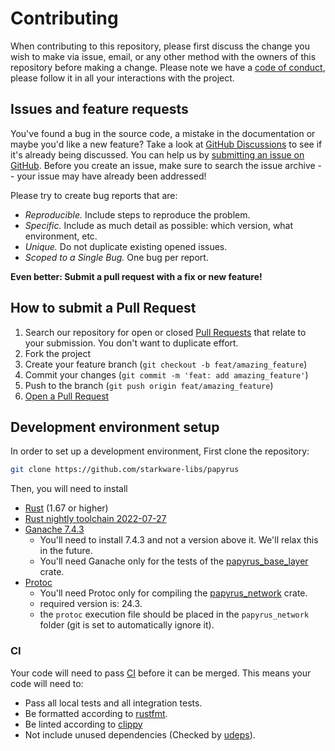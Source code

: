 # Contributing

When contributing to this repository, please first discuss the change you wish to make via issue,
email, or any other method with the owners of this repository before making a change.
Please note we have a [code of conduct](CODE_OF_CONDUCT.md),
please follow it in all your interactions with the project.

## Issues and feature requests

You've found a bug in the source code, a mistake in the documentation or maybe you'd like a new
feature? Take a look at [GitHub Discussions](https://github.com/starkware-libs/papyrus/discussions)
to see if it's already being discussed. You can help us by
[submitting an issue on GitHub](https://github.com/starkware-libs/papyrus/issues). Before you create
an issue, make sure to search the issue archive -- your issue may have already been addressed!

Please try to create bug reports that are:

- _Reproducible._ Include steps to reproduce the problem.
- _Specific._ Include as much detail as possible: which version, what environment, etc.
- _Unique._ Do not duplicate existing opened issues.
- _Scoped to a Single Bug._ One bug per report.

**Even better: Submit a pull request with a fix or new feature!**

## How to submit a Pull Request

1. Search our repository for open or closed
   [Pull Requests](https://github.com/starkware-libs/papyrus/pulls)
   that relate to your submission. You don't want to duplicate effort.
2. Fork the project
3. Create your feature branch (`git checkout -b feat/amazing_feature`)
4. Commit your changes (`git commit -m 'feat: add amazing_feature'`)
5. Push to the branch (`git push origin feat/amazing_feature`)
6. [Open a Pull Request](https://github.com/starkware-libs/papyrus/compare?expand=1)


## Development environment setup

In order to set up a development environment, First clone the repository:
```sh
git clone https://github.com/starkware-libs/papyrus
```

Then, you will need to install
- [Rust](https://www.rust-lang.org/tools/install) (1.67 or higher)
- [Rust nightly toolchain 2022-07-27](https://rust-lang.github.io/rustup/installation/index.html#installing-nightly)
- [Ganache 7.4.3](https://www.npmjs.com/package/ganache)
  - You'll need to install 7.4.3 and not a version above it. We'll relax this in the future.
  - You'll need Ganache only for the tests of the [papyrus_base_layer](../crates/papyrus_base_layer/) crate.
- [Protoc](https://github.com/protocolbuffers/protobuf/releases/tag/v24.3)
  - You'll need Protoc only for compiling the [papyrus_network](../crates/papyrus_network/) crate.
  - required version is: 24.3.
  - the `protoc` execution file should be placed in the `papyrus_network` folder (git is set to automatically ignore it).

### CI
Your code will need to pass [CI](../.github/workflows/ci.yml) before it can be merged. This means your code will need to:
- Pass all local tests and all integration tests.
- Be formatted according to [rustfmt](https://github.com/rust-lang/rustfmt).
- Be linted according to [clippy](https://github.com/rust-lang/rust-clippy)
- Not include unused dependencies (Checked by [udeps](https://github.com/est31/cargo-udeps)).
